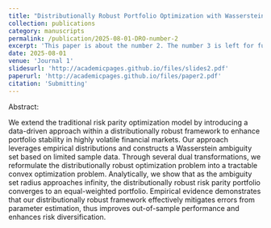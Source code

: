 ```yaml
---
title: "Distributionally Robust Portfolio Optimization with Wasserstein Distance"
collection: publications
category: manuscripts
permalink: /publication/2025-08-01-DRO-number-2
excerpt: 'This paper is about the number 2. The number 3 is left for future work.'
date: 2025-08-01
venue: 'Journal 1'
slidesurl: 'http://academicpages.github.io/files/slides2.pdf'
paperurl: 'http://academicpages.github.io/files/paper2.pdf'
citation: 'Submitting'
---
```


Abstract:

We extend the traditional risk parity optimization model by introducing a data-driven approach within a distributionally robust framework to enhance portfolio stability in highly volatile financial markets. Our approach leverages empirical distributions and constructs a Wasserstein ambiguity set based on limited sample data. Through several dual transformations, we reformulate the distributionally robust optimization problem into a tractable convex optimization problem. Analytically, we show that as the ambiguity set radius approaches infinity, the distributionally robust risk parity portfolio converges to an equal-weighted portfolio. Empirical evidence demonstrates that our distributionally robust framework effectively mitigates errors from parameter estimation, thus improves out-of-sample performance and enhances risk diversification.